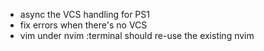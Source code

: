 *   async the VCS handling for PS1
*   fix errors when there's no VCS
*   vim under nvim :terminal should re-use the existing nvim
